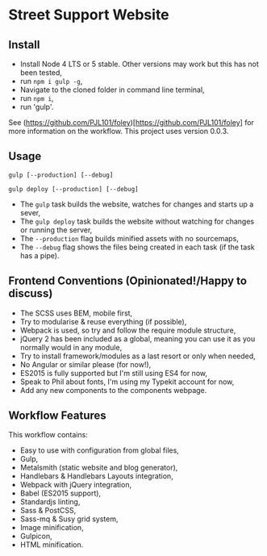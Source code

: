 # Street Support Website

## Install

* Install Node 4 LTS or 5 stable. Other versions may work but this has not been tested,
* run `npm i gulp -g`,
* Navigate to the cloned folder in command line terminal,
* run `npm i`,
* run 'gulp'.

See (https://github.com/PJL101/foley)[https://github.com/PJL101/foley] for more information on the workflow. This project uses version 0.0.3.

## Usage

`gulp [--production] [--debug]`

`gulp deploy [--production] [--debug]`

* The `gulp` task builds the website, watches for changes and starts up a sever,
* The `gulp deploy` task builds the website without watching for changes or running the server,
* The `--production` flag builds minified assets with no sourcemaps,
* The `--debug` flag shows the files being created in each task (if the task has a pipe).

## Frontend Conventions (Opinionated!/Happy to discuss)

* The SCSS uses BEM, mobile first,
* Try to modularise & reuse everything (if possible),
* Webpack is used, so try and follow the require module structure,
* jQuery 2 has been included as a global, meaning you can use it as you normally would in any module,
* Try to install framework/modules as a last resort or only when needed,
* No Angular or similar please (for now!),
* ES2015 is fully supported but I'm still using ES4 for now,
* Speak to Phil about fonts, I'm using my Typekit account for now,
* Add any new components to the components webpage.

## Workflow Features

This workflow contains:

* Easy to use with configuration from global files,
* Gulp,
* Metalsmith (static website and blog generator),
* Handlebars & Handlebars Layouts integration,
* Webpack with jQuery integration,
* Babel (ES2015 support),
* Standardjs linting,
* Sass & PostCSS,
* Sass-mq & Susy grid system,
* Image minification,
* Gulpicon,
* HTML minification.
